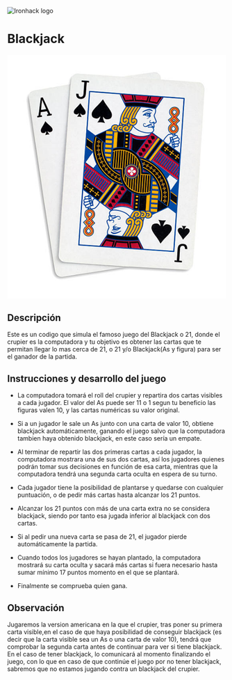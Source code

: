 ![Ironhack logo](https://i.imgur.com/1QgrNNw.png)

# Blackjack
##### ![](https://github.com/Tan30s/Blackjack/blob/main/imagenes/blackjack1.png)

## Descripción 
Este es un codigo que simula el famoso juego del Blackjack o 21, donde el crupier es la computadora y tu objetivo es obtener las cartas que te permitan llegar lo mas cerca de 21, o 21 y/o Blackjack(As y figura) para ser el ganador de la partida.  

## Instrucciones y desarrollo del juego

- La computadora tomará el roll del crupier y repartira dos cartas visibles a cada jugador. El valor del As puede ser 11 o 1 segun tu beneficio las figuras valen 10, y las cartas numéricas su valor original. 

- Si a un jugador le sale un As junto con una carta de valor 10, obtiene blackjack automáticamente, ganando el juego salvo que la computadora tambien haya obtenido blackjack, en este caso sería un empate. 

- Al terminar de repartir las dos primeras cartas a cada jugador, la computadora mostrara una de sus dos cartas, así los jugadores quienes podrán tomar sus decisiones en función de esa carta, mientras que la computadora tendrá una segunda carta oculta en espera de su turno. 

- Cada jugador tiene la posibilidad de plantarse y quedarse con cualquier puntuación, o de pedir más cartas hasta alcanzar los 21 puntos. 

- Alcanzar los 21 puntos con más de una carta extra no se considera blackjack, siendo por tanto esa jugada inferior al blackjack con dos cartas. 

- Si al pedir una nueva carta se pasa de 21, el jugador pierde automáticamente la partida.

- Cuando todos los jugadores se hayan plantado, la computadora  mostrará su carta oculta y sacará más cartas si fuera necesario hasta sumar mínimo 17 puntos momento en el que se plantará.

- Finalmente se comprueba quien gana.

## Observación
Jugaremos la version americana en la que  el crupier, tras poner su primera carta visible,en el caso de que haya posibilidad de conseguir blackjack (es decir que la carta visible sea un As o una carta de valor 10), tendrá que comprobar la segunda carta antes de continuar para ver si tiene blackjack. En el caso de tener blackjack, lo comunicará al momento finalizando el juego, con lo que en caso de que continúe el juego por no tener blackjack, sabremos que no estamos jugando contra un blackjack del crupier.

